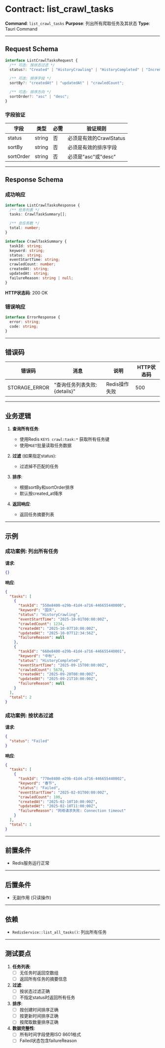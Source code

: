 # Contract: list_crawl_tasks

**Command**: `list_crawl_tasks`
**Purpose**: 列出所有爬取任务及其状态
**Type**: Tauri Command

---

## Request Schema

```typescript
interface ListCrawlTasksRequest {
  /** 可选: 按状态过滤 */
  status?: "Created" | "HistoryCrawling" | "HistoryCompleted" | "IncrementalCrawling" | "Paused" | "Failed";

  /** 可选: 排序字段 */
  sortBy?: "createdAt" | "updatedAt" | "crawledCount";

  /** 可选: 排序方向 */
  sortOrder?: "asc" | "desc";
}
```

### 字段验证

| 字段 | 类型 | 必需 | 验证规则 |
|-----|------|------|---------|
| status | string | 否 | 必须是有效的CrawlStatus |
| sortBy | string | 否 | 必须是有效的排序字段 |
| sortOrder | string | 否 | 必须是"asc"或"desc" |

---

## Response Schema

### 成功响应

```typescript
interface ListCrawlTasksResponse {
  /** 任务列表 */
  tasks: CrawlTaskSummary[];

  /** 总任务数 */
  total: number;
}

interface CrawlTaskSummary {
  taskId: string;
  keyword: string;
  status: string;
  eventStartTime: string;
  crawledCount: number;
  createdAt: string;
  updatedAt: string;
  failureReason: string | null;
}
```

**HTTP状态码**: 200 OK

### 错误响应

```typescript
interface ErrorResponse {
  error: string;
  code: string;
}
```

---

## 错误码

| 错误码 | 消息 | 说明 | HTTP状态码 |
|-------|------|------|-----------|
| STORAGE_ERROR | "查询任务列表失败: {details}" | Redis操作失败 | 500 |

---

## 业务逻辑

1. **查询所有任务**:
   - 使用Redis `KEYS crawl:task:*` 获取所有任务键
   - 使用`MGET`批量读取任务数据

2. **过滤** (如果指定status):
   - 过滤掉不匹配的任务

3. **排序**:
   - 根据sortBy和sortOrder排序
   - 默认按created_at降序

4. **返回响应**:
   - 返回任务摘要列表

---

## 示例

### 成功案例: 列出所有任务

**请求**:
```json
{}
```

**响应**:
```json
{
  "tasks": [
    {
      "taskId": "550e8400-e29b-41d4-a716-446655440000",
      "keyword": "国庆",
      "status": "HistoryCrawling",
      "eventStartTime": "2025-10-01T00:00:00Z",
      "crawledCount": 1234,
      "createdAt": "2025-10-07T10:00:00Z",
      "updatedAt": "2025-10-07T12:34:56Z",
      "failureReason": null
    },
    {
      "taskId": "660e8400-e29b-41d4-a716-446655440001",
      "keyword": "中秋",
      "status": "HistoryCompleted",
      "eventStartTime": "2025-09-15T00:00:00Z",
      "crawledCount": 5678,
      "createdAt": "2025-09-20T08:00:00Z",
      "updatedAt": "2025-09-21T10:00:00Z",
      "failureReason": null
    }
  ],
  "total": 2
}
```

### 成功案例: 按状态过滤

**请求**:
```json
{
  "status": "Failed"
}
```

**响应**:
```json
{
  "tasks": [
    {
      "taskId": "770e8400-e29b-41d4-a716-446655440002",
      "keyword": "春节",
      "status": "Failed",
      "eventStartTime": "2025-02-01T00:00:00Z",
      "crawledCount": 100,
      "createdAt": "2025-02-10T10:00:00Z",
      "updatedAt": "2025-02-10T11:00:00Z",
      "failureReason": "网络请求失败: Connection timeout"
    }
  ],
  "total": 1
}
```

---

## 前置条件

- Redis服务运行正常

---

## 后置条件

- 无副作用 (只读操作)

---

## 依赖

- `RedisService::list_all_tasks()`: 列出所有任务

---

## 测试要点

1. **任务列表**:
   - [ ] 无任务时返回空数组
   - [ ] 返回所有任务的摘要信息

2. **过滤**:
   - [ ] 按状态过滤正确
   - [ ] 不指定status时返回所有任务

3. **排序**:
   - [ ] 按创建时间排序正确
   - [ ] 按更新时间排序正确
   - [ ] 按爬取数量排序正确

4. **数据完整性**:
   - [ ] 所有时间字段使用ISO 8601格式
   - [ ] Failed状态包含failureReason
